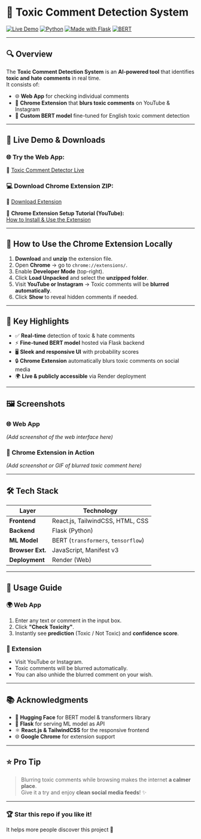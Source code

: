 # 🧠 Toxic Comment Detection System

[![Live Demo](https://img.shields.io/badge/Live%20Demo-Visit-green?style=for-the-badge&logo=google-chrome)](https://toxic-comment-detector-updated.onrender.com)
[![Python](https://img.shields.io/badge/Python-3.10+-blue?style=for-the-badge&logo=python)](https://www.python.org/)
[![Made with Flask](https://img.shields.io/badge/Backend-Flask-orange?style=for-the-badge&logo=flask)](https://flask.palletsprojects.com/)
[![BERT](https://img.shields.io/badge/ML-BERT-yellow?style=for-the-badge&logo=huggingface)](https://huggingface.co/sarkararnab/toxic_bert_model)

---

## 🔍 Overview
The **Toxic Comment Detection System** is an **AI-powered tool** that identifies **toxic and hate comments** in real time.  
It consists of:

- 🌐 **Web App** for checking individual comments  
- 🧩 **Chrome Extension** that **blurs toxic comments** on YouTube & Instagram  
- 🤖 **Custom BERT model** fine-tuned for English toxic comment detection

---

## 🚀 Live Demo & Downloads

### 🌐 **Try the Web App:**  
🔗 [Toxic Comment Detector Live](https://toxic-comment-detector-updated.onrender.com)

### 💻 **Download Chrome Extension ZIP:**  
🔗 [Download Extension](https://drive.google.com/file/d/1tlcMZA7iFqsEo9a8n_oIAsJvzbtq2OAp/view?usp=drive_link)

🎥 **Chrome Extension Setup Tutorial (YouTube):**  
[How to Install & Use the Extension](https://www.youtube.com/watch?v=MnTMe5dBzf8)

---

## 🧩 How to Use the Chrome Extension Locally

1. **Download** and **unzip** the extension file.  
2. Open **Chrome** → go to `chrome://extensions/`.  
3. Enable **Developer Mode** (top-right).  
4. Click **Load Unpacked** and select the **unzipped folder**.  
5. Visit **YouTube or Instagram** → Toxic comments will be **blurred automatically**.  
6. Click **Show** to reveal hidden comments if needed.

---

## 🌟 Key Highlights
- ✅ **Real-time** detection of toxic & hate comments  
- ⚡ **Fine-tuned BERT model** hosted via Flask backend  
- 🖥️ **Sleek and responsive UI** with probability scores  
- 🔒 **Chrome Extension** automatically blurs toxic comments on social media  
- 🌍 **Live & publicly accessible** via Render deployment  

---

## 🖼️ Screenshots

### 🌐 Web App
*(Add screenshot of the web interface here)*

### 🧩 Chrome Extension in Action
*(Add screenshot or GIF of blurred toxic comment here)*

---

## 🛠️ Tech Stack

| Layer             | Technology                                 |
|-------------------|--------------------------------------------|
| **Frontend**      | React.js, TailwindCSS, HTML, CSS           |
| **Backend**       | Flask (Python)                             |
| **ML Model**      | BERT (`transformers`, `tensorflow`)        |
| **Browser Ext.**  | JavaScript, Manifest v3                    |
| **Deployment**    | Render (Web)                               |

---

## 📖 Usage Guide

### 🌍 Web App
1. Enter any text or comment in the input box.
2. Click **"Check Toxicity"**.
3. Instantly see **prediction** (Toxic / Not Toxic) and **confidence score**.

### 🧩 Extension
- Visit YouTube or Instagram.
- Toxic comments will be blurred automatically.
- You can also unhide the blurred comment on your wish.

---

## 📚 Acknowledgments
- 🤗 **Hugging Face** for BERT model & transformers library  
- 🐍 **Flask** for serving ML model as API  
- ⚛️ **React.js & TailwindCSS** for the responsive frontend  
- 🌐 **Google Chrome** for extension support  

---

## ⭐ Pro Tip
> Blurring toxic comments while browsing makes the internet **a calmer place**.  
> Give it a try and enjoy **clean social media feeds**! ✨

---

### 🏆 Star this repo if you like it!  
It helps more people discover this project 🚀

